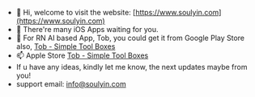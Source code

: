 - 👋 Hi, welcome to visit the website: [https://www.soulyin.com](https://www.soulyin.com)
- 🌱 There're many iOS Apps waiting for you.
- 💞️ For RN AI based App, Tob, you could get it from Google Play Store also, [Tob - Simple Tool Boxes](https://play.google.com/store/apps/details?id=com.soulyin.tob)
- 📫 Apple Store [Tob - Simple Tool Boxes](https://apps.apple.com/us/app/tob-simple-tool-boxes/id6476127838)
- If u have any ideas, kindly let me know, the next updates maybe from you!
- support email: info@soulyin.com
<!---
gzqyl/gzqyl is a ✨ special ✨ repository because its `README.md` (this file) appears on your GitHub profile.
You can click the Preview link to take a look at your changes.
--->
